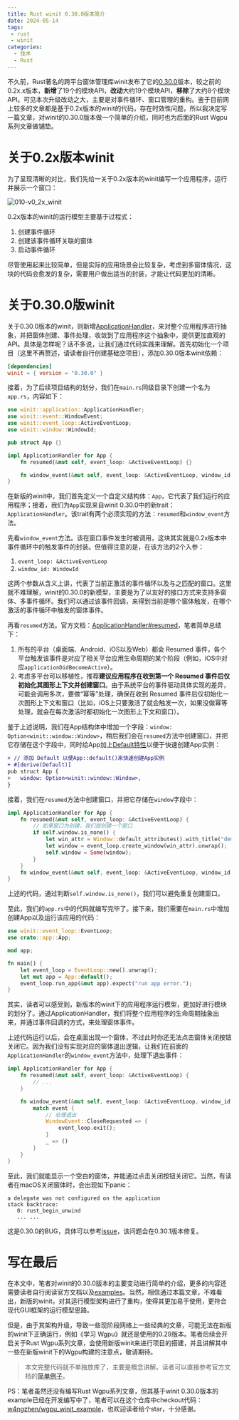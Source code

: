 ```yaml
---
title: Rust winit 0.30.0版本简介
date: 2024-05-14
tags:
 - rust
 - winit
categories:
  - 技术
  - Rust
---
```


不久前，Rust著名的跨平台窗体管理库winit发布了它的[0.30.0](https://github.com/rust-windowing/winit/releases/tag/v0.30.0)版本，较之前的0.2x.x版本，**新增**了19个的模块API，**改动**大约19个模块API，**移除**了大约8个模块API。可见本次升级改动之大，主要是对事件循环、窗口管理的重构。鉴于目前网上较多的文章都是基于0.2x版本的winit的代码，存在时效性问题，所以我决定写一篇文章，对winit的0.30.0版本做一个简单的介绍，同时也为后面的Rust Wgpu系列文章做铺垫。

<!-- more -->

# 关于0.2x版本winit

为了呈现清晰的对比，我们先给一关于0.2x版本的winit编写一个应用程序，运行并展示一个窗口：

![010-v0_2x_winit](https://res.zhen.blog/images/post/2024-05-14/010-v0_2x_winit.png)

0.2x版本的winit的运行模型主要基于过程式：

1. 创建事件循环
2. 创建该事件循环关联的窗体
3. 启动事件循环

尽管使用起来比较简单，但是实际的应用场景会比较复杂，考虑到多窗体情况，这块的代码会愈发的复杂，需要用户做出适当的封装，才能让代码更加的清晰。

# 关于0.30.0版winit

关于0.30.0版本的winit，则新增[ApplicationHandler](https://docs.rs/winit/latest/winit/application/trait.ApplicationHandler.html)，来对整个应用程序进行抽象，并把窗体创建、事件处理，收敛到了应用程序这个抽象中，提供更加直观的API。具体是怎样呢？话不多说，让我们通过代码实践来理解。首先初始化一个项目（这里不再赘述，请读者自行创建基础空项目），添加0.30.0版本winit依赖：

```toml
[dependencies]
winit = { version = "0.30.0" }
```

接着，为了后续项目结构的划分，我们在`main.rs`同级目录下创建一个名为`app.rs`，内容如下：

```rust
use winit::application::ApplicationHandler;
use winit::event::WindowEvent;
use winit::event_loop::ActiveEventLoop;
use winit::window::WindowId;

pub struct App {}

impl ApplicationHandler for App {
    fn resumed(&mut self, event_loop: &ActiveEventLoop) {}

    fn window_event(&mut self, event_loop: &ActiveEventLoop, window_id: WindowId, event: WindowEvent) {}
}
```

在新版的winit中，我们首先定义一个自定义结构体：`App`，它代表了我们运行的应用程序；接着，我们为`App`实现来自winit 0.30.0中的新trait：`ApplicationHandler`。该trait有两个必须实现的方法：`resumed`和`window_event`方法。

先看`window_event`方法。该在窗口事件发生时被调用，这块其实就是0.2x版本中事件循环中的触发事件的封装。但值得注意的是，在该方法的2个入参：

1. `event_loop: &ActiveEventLoop`
2. `window_id: WindowId`

这两个参数从含义上讲，代表了当前正激活的事件循环以及与之匹配的窗口。这里就不难理解，winit的0.30.0的新模型，主要是为了以友好的接口方式来支持多窗体、多事件循环。我们可以通过该事件回调，来得到当前是哪个窗体触发，在哪个激活的事件循环中触发的窗体事件。

再看`resumed`方法。官方文档：[ApplicationHandler#resumed](https://docs.rs/winit/0.30.0/winit/application/trait.ApplicationHandler.html#tymethod.resumed)，笔者简单总结下：

1. 所有的平台（桌面端、Android、iOS以及Web）都会 Resumed 事件，各个平台触发该事件是对应了相关平台应用生命周期的某个阶段（例如，iOS中对应`applicationDidBecomeActive`）。
2. 考虑多平台可以移植性，推荐**建议应用程序在收到第一个 Resumed 事件后仅初始化其图形上下文并创建窗口**。由于系统平台的事件驱动具体实现的差异，可能会调用多次，要做“幂等”处理，确保在收到 Resumed 事件后仅初始化一次图形上下文和窗口（比如，iOS上只要激活了就会触发一次，如果没做幂等处理，就会在每次激活时都初始化一次图形上下文和窗口）。

鉴于上述说明，我们在App结构体中增加一个字段：`window: Option<winit::window::Window>`，稍后我们会在`resumed`方法中创建窗口，并把它存储在这个字段中，同时给App加上[Default特性](https://doc.rust-lang.org/std/default/trait.Default.html)以便于快速创建App实例：

```diff
+ // 添加 Default 以便App::default()来快速创建App实例
+ #[derive(Default)]
pub struct App {
+   window: Option<winit::window::Window>,
}
```

接着，我们在`resumed`方法中创建窗口，并把它存储在`window`字段中：
```rust
impl ApplicationHandler for App {
    fn resumed(&mut self, event_loop: &ActiveEventLoop) {
        // 如果窗口为创建，我们就创建一个窗口
        if self.window.is_none() {
            let win_attr = Window::default_attributes().with_title("demo");
            let window = event_loop.create_window(win_attr).unwrap();
            self.window = Some(window);
        }
    }
    fn window_event(&mut self, event_loop: &ActiveEventLoop, window_id: WindowId, event: WindowEvent) {}
}
```

上述的代码，通过判断`self.window.is_none()`，我们可以避免重复创建窗口。

至此，我们的`app.rs`中的代码就编写完毕了。接下来，我们需要在`main.rs`中增加创建App以及运行该应用的代码：

```rust
use winit::event_loop::EventLoop;
use crate::app::App;

mod app;

fn main() {
    let event_loop = EventLoop::new().unwrap();
    let mut app = App::default();
    event_loop.run_app(&mut app).expect("run app error.");
}

```

其实，读者可以感受到，新版本的winit下的应用程序运行模型，更加好进行模块的划分了。通过ApplicationHandler，我们将整个应用程序的生命周期抽象出来，并通过事件回调的方式，来处理窗体事件。

上述代码运行以后，会在桌面出现一个窗体，不过此时你还无法点击窗体关闭按钮关闭它。因为我们没有实现对应的窗体退出逻辑，让我们在前面的`ApplicationHandler`的`window_event`方法中，处理下退出事件：

```rust
impl ApplicationHandler for App {
    fn resumed(&mut self, event_loop: &ActiveEventLoop) {
        // ...
    }

    fn window_event(&mut self, event_loop: &ActiveEventLoop, window_id: WindowId, event: WindowEvent) {
        match event {
            // 处理退出
            WindowEvent::CloseRequested => {
                event_loop.exit();
            }
            _ => ()
        }
    }
}
```

至此，我们就能显示一个空白的窗体，并能通过点击关闭按钮关闭它。当然，有读者在macOS关闭窗体时，会出现如下panic：

```
a delegate was not configured on the application
stack backtrace:
   0: rust_begin_unwind
   ... ...
```

这是0.30.0的BUG，具体可以参考[issue](https://github.com/rust-windowing/winit/issues/1699)，该问题会在0.30.1版本修复。

# 写在最后

在本文中，笔者对winit的0.30.0版本的主要变动进行简单的介绍，更多的内容还需要读者自行阅读官方文档以及[examples](https://github.com/rust-windowing/winit/tree/master/examples)。当然，相信通过本篇文章，不难看出，新版的winit，对其运行模型架构进行了重构，使得其更加易于使用，更符合现代GUI框架的运行模型思路。

但是，由于其架构升级，导致一些现阶段网络上一些经典的文章，可能无法在新版的winit下正确运行，例如《学习 Wgpu》就还是使用的0.29版本。笔者后续会开启关于Rust Wgpu系列文章，会使用新版winit来进行项目的搭建，并且讲解其中一些在新版winit下的Wgpu构建的注意点，敬请期待。

> 本文完整代码就不单独放库了，主要是概念讲解。读者可以直接参考官方文档的[简单例子](https://docs.rs/winit/latest/winit/index.html#event-handling)。

PS：笔者虽然还没有编写Rust Wgpu系列文章，但其基于winit 0.30.0版本的example已经在开发编写中了，笔者可以在这个仓库中checkout代码：[w4ngzhen/wgpu_winit_example](https://github.com/w4ngzhen/wgpu_winit_example)，也欢迎读者给个star，十分感谢。